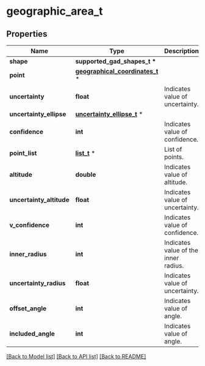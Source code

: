 # geographic_area_t

## Properties
Name | Type | Description | Notes
------------ | ------------- | ------------- | -------------
**shape** | **supported_gad_shapes_t \*** |  | 
**point** | [**geographical_coordinates_t**](geographical_coordinates.md) \* |  | 
**uncertainty** | **float** | Indicates value of uncertainty. | 
**uncertainty_ellipse** | [**uncertainty_ellipse_t**](uncertainty_ellipse.md) \* |  | 
**confidence** | **int** | Indicates value of confidence. | 
**point_list** | [**list_t**](geographical_coordinates.md) \* | List of points. | 
**altitude** | **double** | Indicates value of altitude. | 
**uncertainty_altitude** | **float** | Indicates value of uncertainty. | 
**v_confidence** | **int** | Indicates value of confidence. | [optional] 
**inner_radius** | **int** | Indicates value of the inner radius. | 
**uncertainty_radius** | **float** | Indicates value of uncertainty. | 
**offset_angle** | **int** | Indicates value of angle. | 
**included_angle** | **int** | Indicates value of angle. | 

[[Back to Model list]](../README.md#documentation-for-models) [[Back to API list]](../README.md#documentation-for-api-endpoints) [[Back to README]](../README.md)


